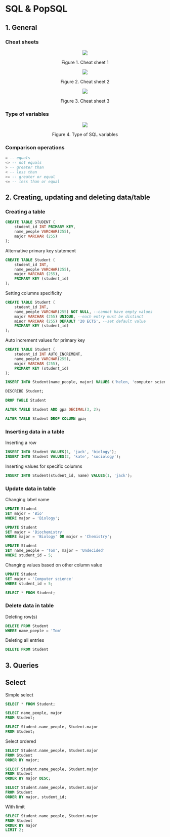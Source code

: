 # SQL & PopSQL

## 1. General

### Cheat sheets 

<p align="center"><img src="https://github.com/jcmeunier77code/My_cheat_sheets/blob/master/07.%20SQL/SQL-Cheet-Sheet-1.png"></p>
<p align="center" font-size="20px">Figure 1. Cheat sheet 1</p>

<p align="center"><img src="https://github.com/jcmeunier77code/My_cheat_sheets/blob/master/07.%20SQL/SQL-Cheat-Sheet-2.png"></p>
<p align="center" font-size="20px">Figure 2. Cheat sheet 2</p>

<p align="center"><img src="https://github.com/jcmeunier77code/My_cheat_sheets/blob/master/07.%20SQL/SQL-Cheat-Sheet-3.png"></p>
<p align="center" font-size="20px">Figure 3. Cheat sheet 3</p>

### Type of variables 

<p align="center"><img src="https://github.com/jcmeunier77code/My_cheat_sheets/blob/master/07.%20SQL/sql_var.png"></p>
<p align="center" font-size="20px">Figure 4. Type of SQL variables</p>

### Comparison operations

```sql
= -- equals
<> -- not equals
> -- greater than
< -- less than
>= -- greater or equal
<= -- less than or equal
```

## 2. Creating, updating and deleting data/table

### Creating a table

```sql
CREATE TABLE STUDENT (
    student_id INT PRIMARY KEY,
    name_people VARCHAR(255),
    major VARCHAR (255)
);
```

Alternative primary key statement 
```sql
CREATE TABLE Student (
    student_id INT,
    name_people VARCHAR(255),
    major VARCHAR (255), 
    PRIMARY KEY (student_id)
);
```

Setting columns specificity
```sql
CREATE TABLE Student (
    student_id INT,
    name_people VARCHAR(255) NOT NULL, --cannot have empty values
    major VARCHAR (255) UNIQUE, --each entry must be distinct
    minor VARCHAR (255) DEFAULT '20 ECTS', --set default value
    PRIMARY KEY (student_id)
);
```

Auto increment values for primary key
```sql
CREATE TABLE Student (
    student_id INT AUTO_INCREMENT,
    name_people VARCHAR(255),
    major VARCHAR (255),
    PRIMARY KEY (student_id)
);
```

```sql
INSERT INTO Student(name_people, major) VALUES ('helen, 'computer science');
```

```sql
DESCRIBE Student;
```

```sql
DROP TABLE Student
```

```sql
ALTER TABLE Student ADD gpa DECIMAL(3, 2);
```

```sql
ALTER TABLE Student DROP COLUMN gpa;
```

### Inserting data in a table

Inserting a row
```sql
INSERT INTO Student VALUES(1, 'jack', 'biology');
INSERT INTO Student VALUES(2, 'kate', 'sociology');
```

Inserting values for specific columns
```sql
INSERT INTO Student(student_id, name) VALUES(1, 'jack');
```

### Update data in table

Changing label name
```sql
UPDATE Student
SET major = 'Bio'
WHERE major = 'Biology';
```

```sql
UPDATE Student
SET major = 'Biochemistry'
WHERE major = 'Biology' OR major = 'Chemistry';
```

```sql
UPDATE Student
SET name_people = 'Tom', major = 'Undecided'
WHERE student_id = 5;
```

Changing values based on other column value
```sql
UPDATE Student
SET major = 'Computer science'
WHERE student_id = 5;
```

```sql
SELECT * FROM Student;
```

### Delete data in table

Deleting row(s)
```sql
DELETE FROM Student 
WHERE name_poeple = 'Tom'
```

Deleting all entries
```sql
DELETE FROM Student 
```

## 3. Queries

## Select

Simple select
```sql
SELECT * FROM Student; 
```

```sql
SELECT name_people, major
FROM Student; 
```

```sql
SELECT Student.name_people, Student.major
FROM Student; 
```

Select ordered
```sql
SELECT Student.name_people, Student.major
FROM Student 
ORDER BY major;
```

```sql
SELECT Student.name_people, Student.major
FROM Student 
ORDER BY major DESC;
```

```sql
SELECT Student.name_people, Student.major
FROM Student 
ORDER BY major, student_id;
```

With limit
```sql
SELECT Student.name_people, Student.major
FROM Student 
ORDER BY major
LIMIT 2;
```




